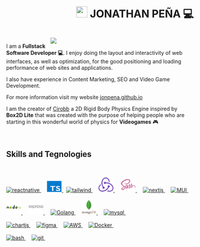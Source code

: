 <div align="right">

# <img src="https://raw.githubusercontent.com/MartinHeinz/MartinHeinz/master/wave.gif" width="30px" height="30px"> JONATHAN PEÑA 💻 

</div>

<br />

<img width="385" height="auto" align="right" src="https://github.com/jonpena/jonpena/blob/main/banner.png">

I am a **Fullstack Software Developer 💻**. I enjoy doing the layout and interactivity of web interfaces, as well as optimization, for the good positioning and loading performance of web sites and applications.

I also have experience in Content Marketing, SEO and Video Game Development.

For more information visit my website <a href="https://jonpena.github.io" target="_blank" rel="noopener">jonpena.github.io</a>

I am the creator of <a href="https://github.com/jonpena/Cirobb" target="_blank" rel="noopener">Cirobb</a> a 2D Rigid Body Physics Engine inspired by **Box2D Lite** that was created with the purpose of helping people who are starting 
in this wonderful world of physics for **Videogames** 🎮

<br />

## Skills and Tegnologies

<br />

<p align="left">
    <a href="https://reactnative.dev/" target="_blank" rel="noreferrer"> <img src="https://reactnative.dev/img/header_logo.svg" alt="reactnative" width="40" height="40"/> </a> &nbsp; &nbsp;
    <a href="https://www.typescriptlang.org/" target="_blank" rel="noreferrer"> <img src="https://raw.githubusercontent.com/devicons/devicon/master/icons/typescript/typescript-original.svg" alt="typescript" width="40" height="30"/> </a> &nbsp;
    <a href="https://tailwindcss.com/" target="_blank" rel="noreferrer"> <img src="https://www.vectorlogo.zone/logos/tailwindcss/tailwindcss-icon.svg" alt="tailwind" width="40" height="40"/> </a> &nbsp; &nbsp;
    <a href="https://redux.js.org" target="_blank" rel="noreferrer"> <img src="https://raw.githubusercontent.com/devicons/devicon/master/icons/redux/redux-original.svg" alt="redux" width="40" height="40"/> </a> &nbsp; &nbsp;
    <a href="https://sass-lang.com" target="_blank" rel="noreferrer"> <img src="https://raw.githubusercontent.com/devicons/devicon/master/icons/sass/sass-original.svg" alt="sass" width="40" height="40"/> </a> &nbsp; &nbsp;
    <a href="https://nextjs.org/" target="_blank" rel="noreferrer"> <img src="https://cdn.worldvectorlogo.com/logos/nextjs-2.svg" alt="nextjs" width="40" height="40"/> </a> &nbsp; &nbsp;
    <a href="https://mui.com/" target="_blank" rel="noreferrer"> <img src="https://v4.mui.com/static/logo.png" alt="MUI" width="40" height="40"/> </a> &nbsp; &nbsp;
    <br />
    <br />
    <a href="https://nodejs.org" target="_blank" rel="noreferrer"> <img src="https://raw.githubusercontent.com/devicons/devicon/master/icons/nodejs/nodejs-original-wordmark.svg" alt="nodejs" width="40" height="40"/> </a> &nbsp; &nbsp;
    <a href="https://expressjs.com" target="_blank" rel="noreferrer"> <img src="https://raw.githubusercontent.com/devicons/devicon/master/icons/express/express-original-wordmark.svg" alt="express" width="40" height="40"/> </a> &nbsp; &nbsp;
    <a href="https://go.dev/" target="_blank" rel="noreferrer"> <img src="https://go.dev/blog/go-brand/Go-Logo/PNG/Go-Logo_Blue.png" alt="Golang" width="45" height="45"/> </a> &nbsp; &nbsp;
    <a href="https://www.mongodb.com/" target="_blank" rel="noreferrer"> <img src="https://raw.githubusercontent.com/devicons/devicon/master/icons/mongodb/mongodb-original-wordmark.svg" alt="mongodb" width="40" height="40"/> </a> &nbsp; &nbsp;
    <a href="https://www.mysql.com/" target="_blank" rel="noreferrer"> <img src="https://www.pngplay.com/wp-content/uploads/7/Mysql-Logo-Transparent-Images.png" alt="mysql" width="45" height="35"/> </a> &nbsp; &nbsp;
    <br />
    <br />
    <a href="https://www.chartjs.org" target="_blank" rel="noreferrer"> <img src="https://www.chartjs.org/media/logo-title.svg" alt="chartjs" width="40" height="40"/> </a> &nbsp; &nbsp;
    <a href="https://www.figma.com/" target="_blank" rel="noreferrer"> <img src="https://www.vectorlogo.zone/logos/figma/figma-icon.svg" alt="figma" width="40" height="40"/> </a> &nbsp; &nbsp;
      <a href="https://aws.amazon.com/" target="_blank" rel="noreferrer"> <img src="https://a0.awsstatic.com/libra-css/images/logos/aws_smile-header-desktop-en-white_59x35.png" alt="AWS" width="40" height="25"/> </a> &nbsp; &nbsp;
        <a href="https://www.docker.com/" target="_blank" rel="noreferrer"> <img src="https://www.docker.com/wp-content/uploads/2022/03/vertical-logo-monochromatic.png" alt="Docker" width="40" height="32"/> </a> &nbsp; &nbsp;
    <br />
    <br />
    <a href="https://www.gnu.org/software/bash/" target="_blank" rel="noreferrer"> <img src="https://www.vectorlogo.zone/logos/gnu_bash/gnu_bash-icon.svg" alt="bash" width="40" height="40"/> </a> &nbsp; &nbsp;
    <a href="https://git-scm.com/" target="_blank" rel="noreferrer"> <img src="https://www.vectorlogo.zone/logos/git-scm/git-scm-icon.svg" alt="git" width="40" height="40"/> </a> &nbsp; &nbsp;

</p>

